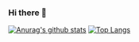 ### Hi there 👋

<!--
**Josephpaz/Josephpaz** is a ✨ _special_ ✨ repository because its `README.md` (this file) appears on your GitHub profile.

Here are some ideas to get you started:

- 🔭 I’m currently working on ...
- 🌱 I’m currently learning ...
- 👯 I’m looking to collaborate on ...
- 🤔 I’m looking for help with ...
- 💬 Ask me about ...
- 📫 How to reach me: ...
- 😄 Pronouns: ...
- ⚡ Fun fact: ...
-->

[![Anurag's github stats](https://github-readme-stats.vercel.app/api?username=JosephPaz&show_icons=true&&title_color=41b883&icon_color=41b883&text_color=273849&bg_color=fff&hide=issues,contribs,prs)](https://github.com/anuraghazra/github-readme-stats)  [![Top Langs](https://github-readme-stats.vercel.app/api/top-langs/?username=Josephpaz&title_color=41b883&text_colo=273849&layout=compact)](https://github.com/anuraghazra/github-readme-stats)
